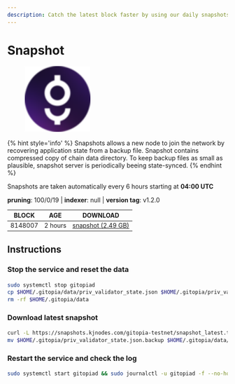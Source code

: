 ```yaml
---
description: Catch the latest block faster by using our daily snapshots.
---
```


# Snapshot

<figure><img src="https://raw.githubusercontent.com/kj89/cosmos-images/main/logos/gitopia.png" width="150" alt=""><figcaption></figcaption></figure>

{% hint style='info' %}
Snapshots allows a new node to join the network by recovering application state from a backup file. 
Snapshot contains compressed copy of chain data directory. To keep backup files as small as plausible, 
snapshot server is periodically beeing state-synced.
{% endhint %}

Snapshots are taken automatically every 6 hours starting at **04:00 UTC**

**pruning**: 100/0/19 | **indexer**: null | **version tag**: v1.2.0

| BLOCK             | AGE             | DOWNLOAD                                                                                            |
| ----------------- | --------------- | --------------------------------------------------------------------------------------------------- |
| 8148007 | 2 hours | [snapshot (2.49 GB)](https://snapshots.kjnodes.com/gitopia-testnet/snapshot\_latest.tar.lz4) |

## Instructions

### Stop the service and reset the data

```bash
sudo systemctl stop gitopiad
cp $HOME/.gitopia/data/priv_validator_state.json $HOME/.gitopia/priv_validator_state.json.backup
rm -rf $HOME/.gitopia/data
```

### Download latest snapshot

```bash
curl -L https://snapshots.kjnodes.com/gitopia-testnet/snapshot_latest.tar.lz4 | tar -Ilz4 -xf - -C $HOME/.gitopia
mv $HOME/.gitopia/priv_validator_state.json.backup $HOME/.gitopia/data/priv_validator_state.json
```

### Restart the service and check the log

```bash
sudo systemctl start gitopiad && sudo journalctl -u gitopiad -f --no-hostname -o cat
```
